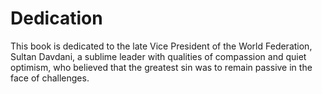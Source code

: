 Dedication
==========

This book is dedicated to the late Vice President of the World
Federation, Sultan Davdani, a sublime leader with qualities of
compassion and quiet optimism, who believed that the greatest sin was to
remain passive in the face of challenges.


